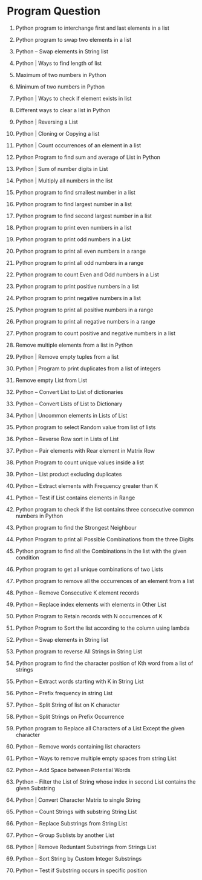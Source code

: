 # Program Question 

1.	Python program to interchange first and last elements in a list
2.	Python program to swap two elements in a list
3.	Python – Swap elements in String list
4.	Python | Ways to find length of list
5.	Maximum of two numbers in Python
6.	Minimum of two numbers in Python
7.	Python | Ways to check if element exists in list
8.	Different ways to clear a list in Python
9.	Python | Reversing a List
10.	Python | Cloning or Copying a list
11.	Python | Count occurrences of an element in a list
12.	Python Program to find sum and average of List in Python
13.	Python | Sum of number digits in List
14.	Python | Multiply all numbers in the list
15.	Python program to find smallest number in a list
16.	Python program to find largest number in a list
17.	Python program to find second largest number in a list
18.	Python program to print even numbers in a list
19.	Python program to print odd numbers in a List
20.	Python program to print all even numbers in a range
21.	Python program to print all odd numbers in a range
22.	Python program to count Even and Odd numbers in a List
23.	Python program to print positive numbers in a list
24.	Python program to print negative numbers in a list
25.	Python program to print all positive numbers in a range
26.	Python program to print all negative numbers in a range
27.	Python program to count positive and negative numbers in a list
28.	Remove multiple elements from a list in Python
29.	Python | Remove empty tuples from a list
30.	Python | Program to print duplicates from a list of integers

31.	Remove empty List from List
32.	Python – Convert List to List of dictionaries
33.	Python – Convert Lists of List to Dictionary
34.	Python | Uncommon elements in Lists of List
35.	Python program to select Random value from list of lists
36.	Python – Reverse Row sort in Lists of List
37.	Python – Pair elements with Rear element in Matrix Row
38.	Python Program to count unique values inside a list
39.	Python – List product excluding duplicates
40.	Python – Extract elements with Frequency greater than K
41.	Python – Test if List contains elements in Range
42.	Python program to check if the list contains three consecutive common numbers in Python
43.	Python program to find the Strongest Neighbour
44.	Python Program to print all Possible Combinations from the three Digits
45.	Python program to find all the Combinations in the list with the given condition
46.	Python program to get all unique combinations of two Lists
47.	Python program to remove all the occurrences of an element from a list
48.	Python – Remove Consecutive K element records
49.	Python – Replace index elements with elements in Other List
50.	Python Program to Retain records with N occurrences of K
51.	Python Program to Sort the list according to the column using lambda
52.	Python – Swap elements in String list
53.	Python program to reverse All Strings in String List
54.	Python program to find the character position of Kth word from a list of strings
55.	Python – Extract words starting with K in String List
56.	Python – Prefix frequency in string List
57.	Python – Split String of list on K character
58.	Python – Split Strings on Prefix Occurrence
59.	Python program to Replace all Characters of a List Except the given character
60.	Python – Remove words containing list characters
61.	Python – Ways to remove multiple empty spaces from string List
62.	Python – Add Space between Potential Words
63.	Python – Filter the List of String whose index in second List contains the given Substring
64.	Python | Convert Character Matrix to single String
65.	Python – Count Strings with substring String List
66.	Python – Replace Substrings from String List
67.	Python – Group Sublists by another List
68.	Python | Remove Reduntant Substrings from Strings List
69.	Python – Sort String by Custom Integer Substrings
70.	Python – Test if Substring occurs in specific position
